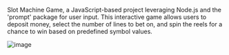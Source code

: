 Slot Machine Game, a JavaScript-based project leveraging Node.js and the 'prompt' package for user input. This interactive game allows users to deposit money, select the number of lines to bet on, and spin the reels for a chance to win based on predefined symbol values. 




![image](https://github.com/MadhuvanthiShankar/Slot-Machine-JavaScript/assets/95476210/3f396a5e-3e61-42fb-9be4-5c2ec97c7101)
